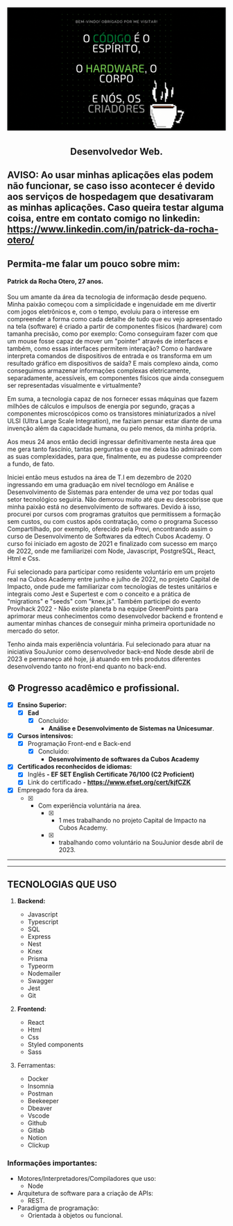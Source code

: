<h1 align="center">
    <img alt="Patrick da Rocha Otero" title="#Patrick da Rocha Otero" src="/resources/Header.gif"/>
</h1>

<h2 align="center"> 
  Desenvolvedor Web.
</h2>

## AVISO: Ao usar minhas aplicações elas podem não funcionar, se caso isso acontecer é devido aos serviços de hospedagem que desativaram as minhas aplicações. Caso queira testar alguma coisa, entre em contato comigo no linkedin: https://www.linkedin.com/in/patrick-da-rocha-otero/

 ## Permita-me falar um pouco sobre mim:

<h4>Patrick da Rocha Otero, 27 anos.</h4>

Sou um amante da área da tecnologia de informação desde pequeno. Minha paixão começou com a simplicidade e ingenuidade em me divertir com jogos eletrônicos e, com o tempo, evoluiu para o interesse em compreender a forma como cada detalhe de tudo que eu vejo apresentado na tela (software) é criado a partir de componentes físicos (hardware) com tamanha precisão, como por exemplo: Como conseguiram fazer com que um mouse fosse capaz de mover um "pointer" através de interfaces e também, como essas interfaces permitem interação? Como o hardware interpreta comandos de dispositivos de entrada e os transforma em um resultado gráfico em dispositivos de saída? E mais complexo ainda, como conseguimos armazenar informações complexas eletricamente, separadamente, acessíveis, em componentes físicos que ainda conseguem ser representadas visualmente e virtualmente?

Em suma, a tecnologia capaz de nos fornecer essas máquinas que fazem milhões de cálculos e impulsos de energia por segundo, graças a componentes microscópicos como os transistores miniaturizados a nível ULSI (Ultra Large Scale Integration), me faziam pensar estar diante de uma invenção além da capacidade humana, ou pelo menos, da minha própria.

Aos meus 24 anos então decidi ingressar definitivamente nesta área que me gera tanto fascínio, tantas perguntas e que me deixa tão admirado com as suas complexidades, para que, finalmente, eu as pudesse compreender a fundo, de fato. 

Iniciei então meus estudos na área de T.I em dezembro de 2020 ingressando em uma graduação em nível tecnólogo em Análise e Desenvolvimento de Sistemas para entender de uma vez por todas qual setor tecnológico seguiria. Não demorou muito até que eu descobrisse que minha paixão está no desenvolvimento de softwares. Devido à isso, procurei por cursos com programas gratuitos que permitissem a formação sem custos, ou com custos após contratação, como o programa Sucesso Compartilhado, por exemplo, oferecido pela Provi, encontrando assim o curso de Desenvolvimento de Softwares da edtech Cubos Academy. O curso foi iniciado em agosto de 2021 e finalizado com sucesso em março de 2022, onde me familiarizei com Node, Javascript, PostgreSQL, React, Html e Css.

Fui selecionado para participar como residente voluntário em um projeto real na Cubos Academy entre junho e julho de 2022, no projeto Capital de Impacto, onde pude me familiarizar com tecnologias de testes unitários e integrais como Jest e Supertest e com o conceito e a prática de "migrations" e "seeds" com "knex.js". Também participei do evento Provihack 2022 - Não existe planeta b na equipe GreenPoints para aprimorar meus conhecimentos como desenvolvedor backend e frontend e aumentar minhas chances de conseguir minha primeira oportunidade no mercado do setor.

Tenho ainda mais experiência voluntária. Fui selecionado para atuar na iniciativa SouJunior como desenvolvedor back-end Node desde abril de 2023 e permaneço até hoje, já atuando em três produtos diferentes desenvolvendo tanto no front-end quanto no back-end.

## ⚙️ Progresso acadêmico e profissional.

  - [x] <strong>Ensino Superior:</strong>
      - [x] <strong>Ead</strong>
           - [x] Concluído:
               - <strong> Análise e Desenvolvimento de Sistemas na Unicesumar</strong>.
                

 - [x] <strong>Cursos intensivos:</strong>
      - [x] Programação Front-end e Back-end
          - [x] Concluído: 
               - <strong>Desenvolvimento de softwares da Cubos Academy</strong>

 - [x] <strong>Certificados reconhecidos de idiomas:</strong>
      - [x] Inglês
                <strong>- EF SET English Certificate 76/100 (C2 Proficient)</strong>
      - [x] Link do certificado
                <strong>- https://www.efset.org/cert/kjfCZK</strong>

 - [x] Empregado fora da área.
    - [x] - Com experiência voluntária na área.
        - [x] - 1 mes trabalhando no projeto Capital de Impacto na Cubos Academy.
        - [x] - trabalhando como voluntário na SouJunior desde abril de 2023.
---

---

## TECNOLOGIAS QUE USO

1. <strong>Backend:</strong>
    - Javascript
    - Typescript
    - SQL
    - Express
    - Nest
    - Knex
    - Prisma
    - Typeorm
    - Nodemailer
    - Swagger
    - Jest
    - Git

2. <strong>Frontend:</strong>
    - React
    - Html
    - Css
    - Styled components
    - Sass

3. Ferramentas:
    - Docker
    - Insomnia
    - Postman
    - Beekeeper
    - Dbeaver
    - Vscode
    - Github
    - Gitlab
    - Notion
    - Clickup

### Informações importantes:
  - Motores/Interpretadores/Compiladores que uso: 
    - Node
  - Arquitetura de software para a criação de APIs: 
    - REST.
  - Paradigma de programação:
    - Orientada à objetos ou funcional.
